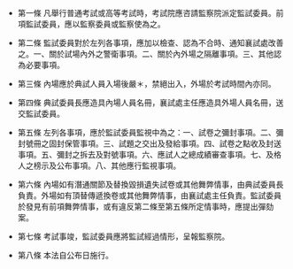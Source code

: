 * 第一條 凡舉行普通考試或高等考試時，考試院應咨請監察院派定監試委員。前項監試委員，應以監察委員或監察使為之。

* 第二條 監試委員對於左列各事項，應加以檢查、認為不合時、通知襄試處改善之。一、關於試場內外之警衛事項。二、關於內外場之隔離事項。三、其他認為必要事項。

* 第三條 內場應於典試人員入場後嚴＊，禁絕出入，外場於考試時間內亦同。

* 第四條 典試委員長應造具內場人員名冊，襄試處主任應造具外場人員名冊，送交監試委員。

* 第五條 左列各事項，應於監試委員監視中為之：一、試卷之彌封事項。二、彌封號冊之固封保管事項。三、試題之交出及發給事項。四、試卷之點收及封送事項。五、彌封之拆去及對號事項。六、應試人之總成績審查事項。七、及格人之榜示及公布事項。八、其他應行監視事項。

* 第六條 內場如有潛通關節及替換毀損遺失試卷或其他舞弊情事，由典試委員長負責。外場如有頂替傳遞換卷或其他舞弊情事，由襄試處主任負責。監試委員於發見有前項舞弊情事，或有違反第二條至第五條所定情事時，應提出彈劾案。

* 第七條 考試事竣，監試委員應將監試經過情形，呈報監察院。

* 第八條 本法自公布日施行。

